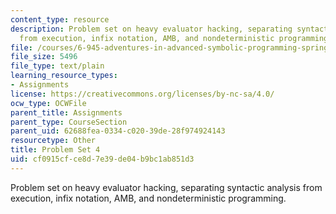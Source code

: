 ```yaml
---
content_type: resource
description: Problem set on heavy evaluator hacking, separating syntactic analysis
  from execution, infix notation, AMB, and nondeterministic programming.
file: /courses/6-945-adventures-in-advanced-symbolic-programming-spring-2009/cf0915cfce8d7e39de04b9bc1ab851d3_assn04.txt
file_size: 5496
file_type: text/plain
learning_resource_types:
- Assignments
license: https://creativecommons.org/licenses/by-nc-sa/4.0/
ocw_type: OCWFile
parent_title: Assignments
parent_type: CourseSection
parent_uid: 62688fea-0334-c020-39de-28f974924143
resourcetype: Other
title: Problem Set 4
uid: cf0915cf-ce8d-7e39-de04-b9bc1ab851d3
---
```

Problem set on heavy evaluator hacking, separating syntactic analysis from execution, infix notation, AMB, and nondeterministic programming.